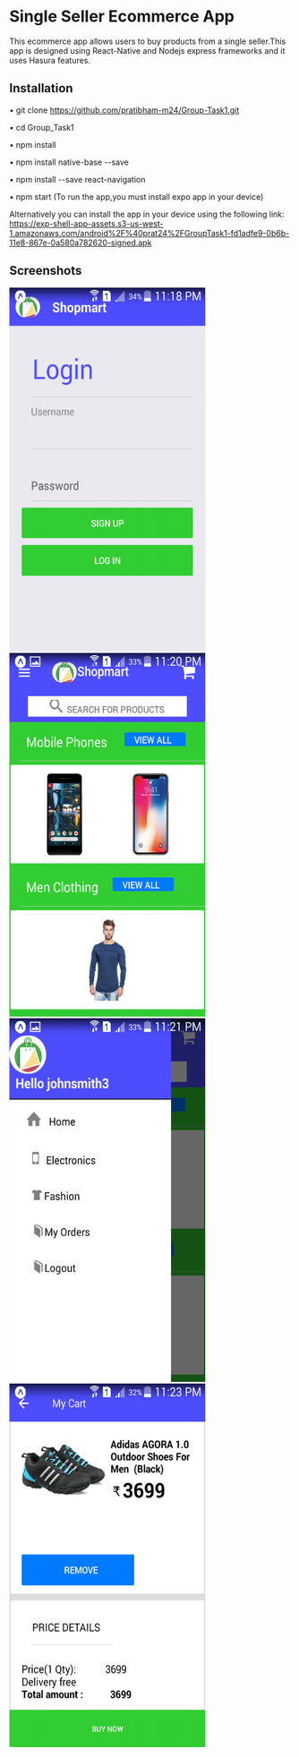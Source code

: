 ﻿# Single Seller Ecommerce App

This ecommerce app allows users to buy products from a single seller.This app is designed using React-Native and Nodejs express 
frameworks and it uses Hasura features.
 
## Installation
 
•	git clone https://github.com/pratibham-m24/Group-Task1.git 

•	cd Group_Task1

•	npm install

•	npm install native-base --save

• npm install --save react-navigation

•	npm start (To run the app,you must install expo app in your device)

Alternatively you can install the app in your device using the following link:
 https://exp-shell-app-assets.s3-us-west-1.amazonaws.com/android%2F%40prat24%2FGroupTask1-fd1adfe9-0b6b-11e8-867e-0a580a782620-signed.apk



## Screenshots
<img src="https://github.com/pratibham-m24/Group-Task1/blob/master/reactnative/src/images/Screenshot_2018-02-07-23-18-52.png" width="350" height="650">                                                                        
<img src="https://github.com/pratibham-m24/Group-Task1/blob/master/reactnative/src/images/Screenshot_2018-02-07-23-20-53.png" width="350" height="650">
<img src="https://github.com/pratibham-m24/Group-Task1/blob/master/reactnative/src/images/Screenshot_2018-02-07-23-21-36.png" width="350" height="650">                                                                        
<img src="https://github.com/pratibham-m24/Group-Task1/blob/master/reactnative/src/images/Screenshot_2018-02-07-23-23-44.png" width="350" height="650">
